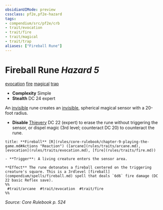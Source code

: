 ```yaml
---
obsidianUIMode: preview
cssclass: pf2e,pf2e-hazard
tags:
- compendium/src/pf2e/crb
- trait/evocation
- trait/fire
- trait/magical
- trait/trap
aliases: ["Fireball Rune"]
---
```

# Fireball Rune *Hazard 5*  
[evocation](evocation.md "Evocation School Trait")  [fire](fire.md "Fire Energy & Element Trait")  [magical](magical.md "Magical Item Trait")  [trap](trap.md "Trap Hazard Trait")  

- **Complexity** Simple
- **Stealth** DC 24 expert  

An [invisible](conditions.md#Invisible) rune creates an [invisible](conditions.md#Invisible), spherical magical sensor with a 20-foot radius.

- **Disable** [Thievery](skills.md#Thievery) DC 22 (expert) to erase the rune without triggering the sensor, or dispel magic (3rd level; counteract DC 20) to counteract the rune.  

```ad-embed-ability
title: **Fireball** [R](rules/core-rulebook/chapter-9-playing-the-game.md#Actions "Reaction") ([arcane](rules/traits/arcane.md), [evocation](rules/traits/evocation.md), [fire](rules/traits/fire.md))

- **Trigger**: A living creature enters the sensor area.

**Effect** The rune detonates a fireball centered on the triggering creature's square. This is a 3rdlevel [fireball](compendium/spells/fireball.md) spell that deals `6d6` fire damage (DC 22 basic Reflex save).  
%%
 #trait/arcane  #trait/evocation  #trait/fire 
%%
```

*Source: Core Rulebook p. 524*